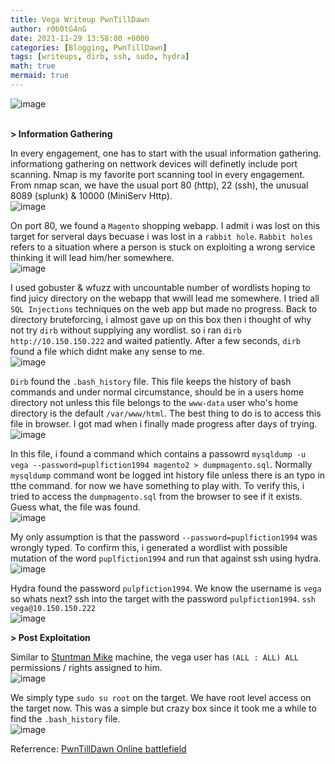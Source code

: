 ```yaml
---
title: Vega Writeup PwnTillDawn
author: r0b0tG4nG
date: 2021-11-29 13:58:00 +0000
categories: [Blogging, PwnTillDawn]
tags: [writeups, dirb, ssh, sudo, hydra]
math: true
mermaid: true
---
```


![image](https://user-images.githubusercontent.com/67085453/143880688-a450f90d-a9c8-44f5-92e6-bf265358c593.png)<br><br>


**> Information Gathering**<br>

In every engagement, one has to start with the usual information gathering. informationg gathering on nettwork devices will definetly include port scanning. Nmap is my favorite port scanning tool in every engagement. From nmap scan, we have the usual port 80 (http), 22 (ssh), the unusual 8089 (splunk) & 10000 (MiniServ Http).<br>
![image](https://user-images.githubusercontent.com/67085453/143881039-9e10fef5-c926-4078-8441-1067730890a3.png)<br>

On port 80, we found a `Magento` shopping webapp. I admit i was lost on this target for serveral days becuase i was lost in a `rabbit hole`. `Rabbit holes` refers to a situation where a person is stuck on exploiting a wrong service thinking it will lead him/her somewhere.<br>
![image](https://user-images.githubusercontent.com/67085453/143881081-e54490f7-7c20-4377-9fd9-75c5c1b88c0d.png)<br>

I used gobuster & wfuzz with uncountable number of wordlists hoping to find juicy directory on the webapp that wwill lead me somewhere. I tried all `SQL Injections` techniques on the web app but made no progress. Back to directory bruteforcing, i almost gave up on this box then i thought of why not try `dirb` without supplying any wordlist. so i ran `dirb http://10.150.150.222` and waited patiently. After a few seconds, `dirb` found a file which didnt make any sense to me.<br>
![image](https://user-images.githubusercontent.com/67085453/143880895-a727a2df-7167-4c03-bc5e-f870b8a86b82.png)<br>

`Dirb` found the `.bash_history` file. This file keeps the history of bash commands and under normal circumstance, should be in a users home directory not unless this file belongs to the `www-data` user who's home directory is the default `/var/www/html`. The best thing  to do is to access this file in browser. I got mad when i finally made progress after days of trying.<br>
![image](https://user-images.githubusercontent.com/67085453/143881540-d5723bae-17fa-4f3e-852c-52f0aed5ec76.png)<br>

In this file, i found a command which contains a passowrd `mysqldump -u vega --password=puplfiction1994 magento2 > dumpmagento.sql`. Normally `mysqldump` command wont be logged int history file unless there is an typo in tthe command. for now we have something to play with. To verify this, i tried to access the `dumpmagento.sql` from the browser to see if it exists. Guess what, the file was found.<br>
![image](https://user-images.githubusercontent.com/67085453/143881226-cdac87f0-6936-4664-a2d9-cc0b6807b35b.png)<br>

My only assumption is that the password `--password=puplfiction1994` was wrongly typed. To confirm this, i generated a wordlist with possible mutation of the word `puplfiction1994` and run that against ssh using hydra. <br>
![image](https://user-images.githubusercontent.com/67085453/143881764-227b60f5-a605-4bd3-bb3e-db02b691caf7.png)<br>

Hydra found the password `pulpfiction1994`. We know the username is `vega` so whats next? ssh into the target with the password `pulpfiction1994`. `ssh vega@10.150.150.222`<br>
![image](https://user-images.githubusercontent.com/67085453/143881781-9b4ccf71-a517-4729-a78f-441f38ba370f.png)<br>

**> Post Exploitation**<br>

Similar to <a href="https://r0b0tg4ng.github.io/posts/Stuntman-Mike/">Stuntman Mike</a> machine, the vega user has  `(ALL : ALL) ALL` permissions / rights assigned to him.<br>
![image](https://user-images.githubusercontent.com/67085453/143881796-808bfe9a-a7e8-4901-aa8f-cfe85ee79d25.png)<br>

We simply type `sudo su root` on the target. We have root level access on the target now. This was a simple but crazy box since it took me a while to find the `.bash_history` file.<br>
![image](https://user-images.githubusercontent.com/67085453/143881819-c6e2670f-e3db-49e0-a504-1c2886b12371.png)<br>


Referrence: <a href="https://online.pwntilldawn.com/">PwnTillDawn Online battlefield</a>
